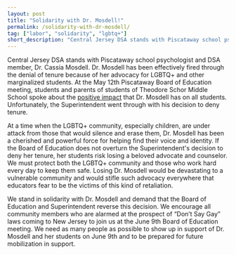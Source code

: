 ```yaml
---
layout: post 
title: "Solidarity with Dr. Mosdell!"
permalink: /solidarity-with-dr-mosdell/
tag: ["labor", "solidarity", "lgbtq+"]
short_description: "Central Jersey DSA stands with Piscataway school psychologist and DSA member, Dr. Cassia Mosdell"
---
```


Central Jersey DSA stands with Piscataway school psychologist and DSA member, Dr. Cassia Mosdell. Dr. Mosdell has been effectively fired through the denial of tenure because of her advocacy for LGBTQ+ and other marginalized students. At the May 12th Piscataway Board of Education meeting, students and parents of students of Theodore Schor Middle School spoke about the [positive impact](https://www.mycentraljersey.com/story/news/education/2022/05/18/students-back-piscataway-educator-effort-overturn-non-tenure-decision/9788459002/) that Dr. Mosdell has on all students. Unfortunately, the Superintendent went through with his decision to deny tenure.

At a time when the LGBTQ+ community, especially children,  are under attack from those that would silence and erase them, Dr. Mosdell has been a cherished and powerful force for helping find their voice and identity. If the Board of Education does not overturn the Superintendent's decision to deny her tenure, her students risk losing a beloved advocate and counselor. We must protect both the LGBTQ+ community and those who work hard every day to keep them safe. Losing Dr. Mosdell would be devastating to a vulnerable community and would stifle such advocacy everywhere that educators fear to be the victims of this kind of retaliation.

We stand in solidarity with Dr. Mosdell and demand that the Board of Education and Superintendent reverse this decision. We encourage all community members who are alarmed at the prospect of “Don’t Say Gay” laws coming to New Jersey to join us at the June 9th Board of Education meeting. We need as many people as possible to show up in support of Dr. Mosdell and her students on June 9th and to be prepared for future mobilization in support.

